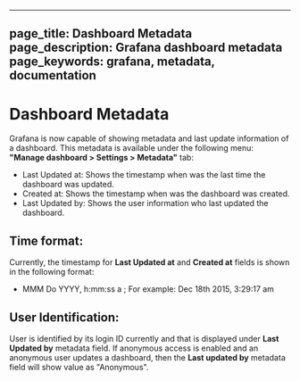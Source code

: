 ----
page_title: Dashboard Metadata
page_description: Grafana dashboard metadata
page_keywords: grafana, metadata, documentation
---

# Dashboard Metadata

Grafana is now capable of showing metadata and last update information of a dashboard. This metadata is available under the following menu:
**"Manage dashboard > Settings > Metadata"** tab:

* Last Updated at: Shows the timestamp when was the last time the dashboard was updated.
* Created at: Shows the timestamp when was the dashboard was created.
* Last Updated by: Shows the user information who last updated the dashboard.

## Time format:

Currently, the timestamp for **Last Updated at** and **Created at** fields is shown in the following format:
* MMM Do YYYY, h:mm:ss a ; For example: Dec 18th 2015, 3:29:17 am

## User Identification:

User is identified by its login ID currently and that is displayed under **Last Updated by** metadata field. If anonymous access is enabled and an anonymous user updates a dashboard, then the **Last updated by** metadata field will show value as "Anonymous".
